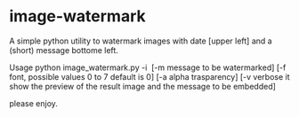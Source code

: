 # image-watermark
A simple python utility to watermark images with date [upper left] and a (short) message bottome left. 

Usage python image_watermark.py -i <image file name> [-m message to be watermarked] [-f font, possible values 0 to 7 default is 0] [-a alpha trasparency] [-v verbose it show the preview of the result image and the message to be embedded]

please enjoy. 
